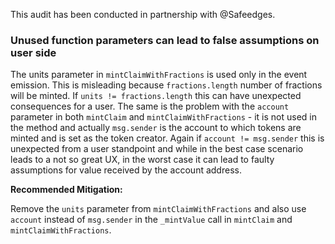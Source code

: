 This audit has been conducted in partnership with @Safeedges.

### Unused function parameters can lead to false assumptions on user side

The units parameter in `mintClaimWithFractions` is used only in the event emission. This is misleading because
 `fractions.length` number of fractions will be minted. If `units != fractions.length` this can
have unexpected consequences for a user. The same is the problem with the `account` parameter in both
`mintClaim` and `mintClaimWithFractions` - it is not used in the method and actually `msg.sender` is the
account to which tokens are minted and is set as the token creator. Again if `account != msg.sender` this is
unexpected from a user standpoint and while in the best case scenario leads to a not so great UX, in the worst
case it can lead to faulty assumptions for value received by the account address.

**Recommended Mitigation:** 

Remove the `units` parameter from `mintClaimWithFractions` and also use `account` instead of `msg.sender`
in the `_mintValue` call in `mintClaim` and `mintClaimWithFractions`.

